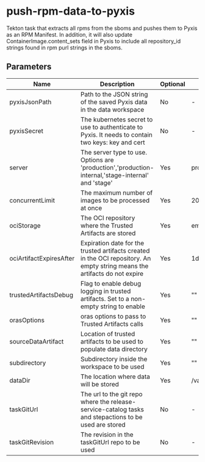 # push-rpm-data-to-pyxis

Tekton task that extracts all rpms from the sboms and pushes them to Pyxis as an RPM Manifest.
In addition, it will also update ContainerImage.content_sets field in Pyxis to include
all repository_id strings found in rpm purl strings in the sboms.

## Parameters

| Name                    | Description                                                                                                                | Optional | Default value        |
|-------------------------|----------------------------------------------------------------------------------------------------------------------------|----------|----------------------|
| pyxisJsonPath           | Path to the JSON string of the saved Pyxis data in the data workspace                                                      | No       | -                    |
| pyxisSecret             | The kubernetes secret to use to authenticate to Pyxis. It needs to contain two keys: key and cert                          | No       | -                    |
| server                  | The server type to use. Options are 'production','production-internal,'stage-internal' and 'stage'                         | Yes      | production           |
| concurrentLimit         | The maximum number of images to be processed at once                                                                       | Yes      | 20                   |
| ociStorage              | The OCI repository where the Trusted Artifacts are stored                                                                  | Yes      | empty                |
| ociArtifactExpiresAfter | Expiration date for the trusted artifacts created in the OCI repository. An empty string means the artifacts do not expire | Yes      | 1d                   |
| trustedArtifactsDebug   | Flag to enable debug logging in trusted artifacts. Set to a non-empty string to enable                                     | Yes      | ""                   |
| orasOptions             | oras options to pass to Trusted Artifacts calls                                                                            | Yes      | ""                   |
| sourceDataArtifact      | Location of trusted artifacts to be used to populate data directory                                                        | Yes      | ""                   |
| subdirectory            | Subdirectory inside the workspace to be used                                                                               | Yes      | ""                   |
| dataDir                 | The location where data will be stored                                                                                     | Yes      | /var/workdir/release |
| taskGitUrl              | The url to the git repo where the release-service-catalog tasks and stepactions to be used are stored                      | No       | -                    |
| taskGitRevision         | The revision in the taskGitUrl repo to be used                                                                             | No       | -                    |
